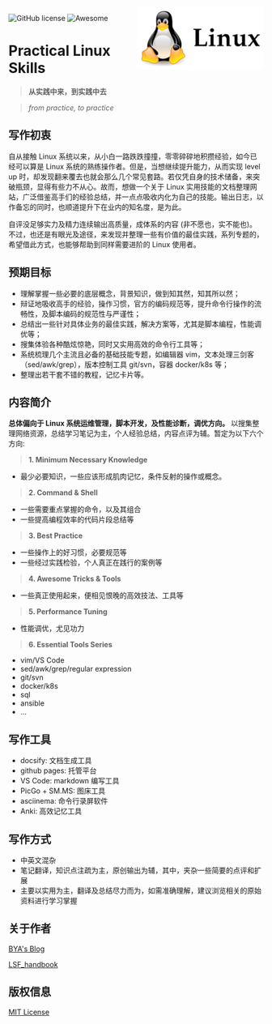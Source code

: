 <img src="assets/logo.png" alt="Practical Linux logo" title="Practical Linux" width="250" align="right" />

<!-- 标签生成网站 https://img.shields.io  -->

![GitHub license](https://img.shields.io/badge/license-MIT-blue.svg)
![Awesome](https://awesome.re/badge.svg)

<!-- [![Awesome](https://awesome.re/badge.svg)](https://awesome.re) ![GitHub license](https://img.shields.io/badge/license-MIT-blue.svg) -->
<!-- [![PRs welcome](https://img.shields.io/badge/PRs-welcome-brightgreen.svg?style=flat-square)](https://github.com/amzn/style-dictionary/blob/master/CONTRIBUTING.md#submitting-pull-requests)
<br/>
[![Build Status](https://img.shields.io/travis/amzn/style-dictionary.svg?style=flat-square)](https://travis-ci.org/amzn/style-dictionary)
[![downloads](https://img.shields.io/npm/dm/style-dictionary.svg?style=flat-square)](https://www.npmjs.com/package/style-dictionary) -->


# Practical Linux Skills
> **从实践中来，到实践中去**

> *from practice, to practice*


## 写作初衷

自从接触 Linux 系统以来，从小白一路跌跌撞撞，零零碎碎地积攒经验，如今已经可以算是 Linux 系统的熟练操作者。但是，当想继续提升能力，从而实现 level up 时，却发现翻来覆去也就会那么几个常见套路。若仅凭自身的技术储备，来突破瓶颈，显得有些力不从心。故而，想做一个关于 Linux 实用技能的文档整理网站，广泛借鉴高手们的经验总结，并一点点吸收内化为自己的技能。输出日志，以作备忘的同时，也顺道提升下在业内的知名度，是为此。

自评没足够实力及精力连续输出高质量，成体系的内容 (非不愿也，实不能也)。不过，也还是有眼光及途径，来发现并整理一些有价值的最佳实践，系列专题的，希望借此方式，也能够帮助到同样需要进阶的 Linux 使用者。

## 预期目标

- 理解掌握一些必要的底层概念，背景知识，做到知其然，知其所以然；
- 辩证地吸收高手的经验，操作习惯，官方的编码规范等，提升命令行操作的流畅性，及脚本编码的规范性与严谨性；
- 总结出一些针对具体业务的最佳实践，解决方案等，尤其是脚本编程，性能调优等；
- 搜集体验各种酷炫惊艳，同时又实用高效的命令行工具等；
- 系统梳理几个主流且必备的基础技能专题，如编辑器 vim，文本处理三剑客（sed/awk/grep），版本控制工具 git/svn，容器 docker/k8s 等；
- 整理出若干套不错的教程，记忆卡片等。

## 内容简介

**总体偏向于 Linux 系统运维管理，脚本开发，及性能诊断，调优方向。** 以搜集整理网络资源，总结学习笔记为主，个人经验总结，内容点评为辅。暂定为以下六个方向:

> **1. Minimum Necessary Knowledge**

- 最少必要知识，一些应该形成肌肉记忆，条件反射的操作或概念。

> **2. Command & Shell**

- 一些需要重点掌握的命令，以及其组合
- 一些提高编程效率的代码片段总结等

> **3. Best Practice**

- 一些操作上的好习惯，必要规范等
- 一些经过实践检验，个人真正在践行的案例等

> **4. Awesome Tricks & Tools**

- 一些真正使用起来，便相见恨晚的高效技法、工具等

> **5. Performance Tuning**

- 性能调优，尤见功力

> **6. Essential Tools Series**

- vim/VS Code
- sed/awk/grep/regular expression
- git/svn
- docker/k8s
- sql
- ansible
- ...

## 写作工具
- docsify: 文档生成工具
- github pages: 托管平台
- VS Code: markdown 编写工具
- PicGo + SM.MS: 图床工具
- asciinema: 命令行录屏软件
- Anki: 高效记忆工具

## 写作方式
- 中英文混杂
- 笔记翻译，知识点注疏为主，原创输出为辅，其中，夹杂一些简要的点评和扩展
- 主要以实用为主，翻译及总结尽力而为，如需准确理解，建议浏览相关的原始资料进行学习掌握

## 关于作者

[BYA's Blog](http://bya.cool) 

[LSF_handbook](http://baiyongan.gitbook.io)

## 版权信息

[MIT License](https://github.com/baiyongan/practical_linux_skills/blob/main/docs/LICENSE)

